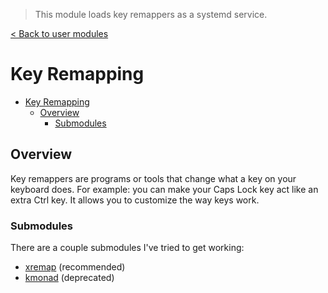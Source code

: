 > This module loads key remappers as a systemd service.

[< Back to user modules](../README.md)

# Key Remapping

- [Key Remapping](#key-remapping)
  - [Overview](#overview)
    - [Submodules](#submodules)

## Overview 
Key remappers are programs or tools that change what a key on your keyboard does. For example: you can make your Caps Lock key act like an extra Ctrl key. It allows you to customize the way keys work.


### Submodules
There are a couple submodules I've tried to get working:

- [xremap](./xremap/README.md) (recommended)
- [kmonad](./kmonad/README.md) (deprecated)


<!-- 

## Key Remaps
The following things need to remapped to have the following effect:
- [x] Remap the linux modifiers to the Mac modifiers so the system behaves like a Mac. This means that the primary modifier is on the side of the space bar, the secondary key is to the side of that, and lastly where the tertiary key is to the side of that.
- [x] Navigation
  - [x] `CMD + RIGHT` $\rightarrow$ Go to the end of the line.
  - [x] `CMD + LEFT` $\rightarrow$ Go to the beginning of the line.
  - [x] `CMD + DOWN` $\rightarrow$ Go to the end of the file.
  - [x] `CMD + UP` $\rightarrow$ Go to the beginning of the file.
  - [x] `ALT + LEFT` $\rightarrow$ Go one word to the left.
  - [x] `ALT + RIGHT` $\rightarrow$ Go one word to the right
  - [x] `ALT + DOWN` $\rightarrow$ Go to the end of the current alinea.
  - [x] `ALT + UP` $\rightarrow$ Go to the beginning of current alinea.
- [x] Selection
  - [x] `CMD + SHIFT + RIGHT` $\rightarrow$ Select from here to the end of the line.
  - [x] `CMD + SHIFT + LEFT` $\rightarrow$ Select from here to the beginning of the line.
  - [x] `CMD + SHIFT + DOWN` $\rightarrow$ Select from here to the end of the file.
  - [x] `CMD + SHIFT + UP` $\rightarrow$ Select from here to the beginning of the file.
  - [x] `ALT + SHIFT + LEFT` $\rightarrow$ Select from here one word (more) to the left.
  - [x] `ALT + SHIFT + RIGHT` $\rightarrow$ Select from here one word (more) to the right
  - [x] `ALT + SHIFT + DOWN` $\rightarrow$ Select from here to the end of the current alinea.
  - [x] `ALT + SHIFT + UP` $\rightarrow$ Select from here to the beginning of current alinea.
- [x] Deletion
  - [x] `CMD + BACK_SPACE` $\rightarrow$ Delete from here to the beginning of the line.
  - [x] `CMD + DELETE` $\rightarrow$ Delete from here to the end of the line
  - [x] `ALT + BACK_SPACE` $\rightarrow$ Delete from here one word to the left.
  - [x] `ALT + DELETE` $\rightarrow$ Delete from here one word to the right

The Keys are written down as Mac keys. So:
- `CMD` would be the the key next to the space bar, so the primary modifier.
- `ALT` is on the left of `CMD`, and the secondary modifier.
- Lastly `CTRL` is to the left of that, and the tertiary modifier. 
 
-->
